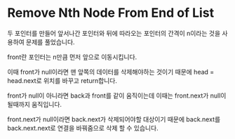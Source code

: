 # Remove Nth Node From End of List

두 포인터를 만들어 앞서나간 포인터와 뒤에 따라오는 포인터의 간격이 n이라는 것을 사용하여 문제를 풀었습니다.

front란 포인터는 n만큼 먼저 앞으로 이동시킵니다.

이때 front가 null이라면 맨 앞쪽의 데이터를 삭제해야하는 것이기 때문에 head = head.next로 위치를 바꾸고 return합니다.

front가 null이 아니라면 back과 front를 같이 움직이는데 이때는 front.next가 null이 될때까지 움직입니다.

front.next가 null이라면 back.next가 삭제되어야할 대상이기 때문에 back.next를 back.next.next로 연결을 바꿔줌으로 삭제 할 수 있습니다.
